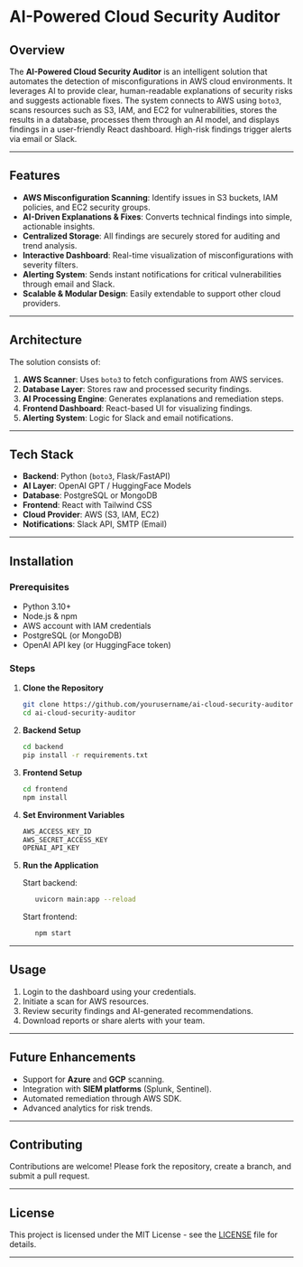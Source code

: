 # AI-Powered Cloud Security Auditor

## Overview
The **AI-Powered Cloud Security Auditor** is an intelligent solution that automates the detection of misconfigurations in AWS cloud environments. It leverages AI to provide clear, human-readable explanations of security risks and suggests actionable fixes. The system connects to AWS using `boto3`, scans resources such as S3, IAM, and EC2 for vulnerabilities, stores the results in a database, processes them through an AI model, and displays findings in a user-friendly React dashboard. High-risk findings trigger alerts via email or Slack.

---

## Features
- **AWS Misconfiguration Scanning**: Identify issues in S3 buckets, IAM policies, and EC2 security groups.
- **AI-Driven Explanations & Fixes**: Converts technical findings into simple, actionable insights.
- **Centralized Storage**: All findings are securely stored for auditing and trend analysis.
- **Interactive Dashboard**: Real-time visualization of misconfigurations with severity filters.
- **Alerting System**: Sends instant notifications for critical vulnerabilities through email and Slack.
- **Scalable & Modular Design**: Easily extendable to support other cloud providers.

---

## Architecture
The solution consists of:
1. **AWS Scanner**: Uses `boto3` to fetch configurations from AWS services.
2. **Database Layer**: Stores raw and processed security findings.
3. **AI Processing Engine**: Generates explanations and remediation steps.
4. **Frontend Dashboard**: React-based UI for visualizing findings.
5. **Alerting System**: Logic for Slack and email notifications.

---

## Tech Stack
- **Backend**: Python (`boto3`, Flask/FastAPI)
- **AI Layer**: OpenAI GPT / HuggingFace Models
- **Database**: PostgreSQL or MongoDB
- **Frontend**: React with Tailwind CSS
- **Cloud Provider**: AWS (S3, IAM, EC2)
- **Notifications**: Slack API, SMTP (Email)

---

## Installation

### Prerequisites
- Python 3.10+
- Node.js & npm
- AWS account with IAM credentials
- PostgreSQL (or MongoDB)
- OpenAI API key (or HuggingFace token)

### Steps
1. **Clone the Repository**
   ```bash
   git clone https://github.com/yourusername/ai-cloud-security-auditor.git
   cd ai-cloud-security-auditor

2. **Backend Setup**
   ```bash
   cd backend
   pip install -r requirements.txt


3. **Frontend Setup**
   ```bash
   cd frontend
   npm install


4. **Set Environment Variables**
   ```bash
   AWS_ACCESS_KEY_ID
   AWS_SECRET_ACCESS_KEY
   OPENAI_API_KEY

5. **Run the Application**

   Start backend:
      ```bash
         uvicorn main:app --reload
      ```

   Start frontend:
      ```bash
         npm start

---


## Usage
1. Login to the dashboard using your credentials.
2. Initiate a scan for AWS resources.
3. Review security findings and AI-generated recommendations.
4. Download reports or share alerts with your team.

---

## Future Enhancements
- Support for **Azure** and **GCP** scanning.
- Integration with **SIEM platforms** (Splunk, Sentinel).
- Automated remediation through AWS SDK.
- Advanced analytics for risk trends.

---

## Contributing
Contributions are welcome! Please fork the repository, create a branch, and submit a pull request.

---

## License
This project is licensed under the MIT License - see the [LICENSE](LICENSE) file for details.

---




